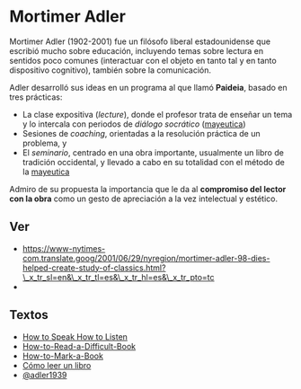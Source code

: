 # Mortimer Adler

Mortimer Adler (1902-2001) fue un filósofo liberal estadounidense que escribió mucho sobre educación, incluyendo temas sobre lectura en sentidos poco comunes (interactuar con el objeto en tanto tal y en tanto dispositivo cognitivo), también sobre la comunicación.

Adler desarrolló sus ideas en un programa al que llamó **Paideia**, basado en tres prácticas:

* La clase expositiva (*lecture*), donde el profesor trata de enseñar un tema y lo intercala con periodos de *diálogo socrático* ([mayeutica](mayeutica.md))
* Sesiones de *coaching*, orientadas a la resolución práctica de un problema, y
* El *seminario*, centrado en una obra importante, usualmente un libro de tradición occidental, y llevado a cabo en su totalidad con el método de la [mayeutica](mayeutica.md)

Admiro de su propuesta la importancia que le da al **compromiso del lector con la obra** como un gesto de apreciación a la vez intelectual y estético.

## Ver

* https://www-nytimes-com.translate.goog/2001/06/29/nyregion/mortimer-adler-98-dies-helped-create-study-of-classics.html?\_x_tr_sl=en&\_x_tr_tl=es&\_x_tr_hl=es&\_x_tr_pto=tc
* 

## Textos

* [How to Speak How to Listen](@adler1997.md)
* [How-to-Read-a-Difficult-Book](How-to-Read-a-Difficult-Book.md)
* [How-to-Mark-a-Book](How-to-Mark-a-Book.md)
* [Cómo leer un libro](@adler2014.md)
* [@adler1939](@adler1939.md)
